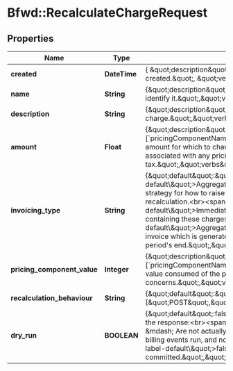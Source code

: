 # Bfwd::RecalculateChargeRequest

## Properties
Name | Type | Description | Notes
------------ | ------------- | ------------- | -------------
**created** | **DateTime** | { \&quot;description\&quot; : \&quot;The UTC DateTime when the object was created.\&quot;, \&quot;verbs\&quot;:[] } | [optional] 
**name** | **String** | {\&quot;description\&quot;:\&quot;New friendly name given to the charge to help identify it.\&quot;,\&quot;verbs\&quot;:[\&quot;POST\&quot;,\&quot;GET\&quot;]} | [optional] 
**description** | **String** | {\&quot;description\&quot;:\&quot;New description given to the charge.\&quot;,\&quot;verbs\&quot;:[\&quot;POST\&quot;,\&quot;GET\&quot;]} | [optional] 
**amount** | **Float** | {\&quot;description\&quot;:\&quot;(Applicable only if the existing charge has none of [&#x60;pricingComponentName&#x60;, &#x60;pricingComponentID&#x60;] defined)&lt;br&gt;New monetary amount for which to charge. Used only for ad-hoc charges (i.e charges not associated with any pricing component).&lt;br&gt;This amount excludes tax.\&quot;,\&quot;verbs\&quot;:[\&quot;POST\&quot;,\&quot;GET\&quot;]} | [optional] 
**invoicing_type** | **String** | {\&quot;default\&quot;:\&quot;&lt;span class&#x3D;\\\&quot;label label-default\\\&quot;&gt;Aggregated&lt;/span&gt;\&quot;,\&quot;description\&quot;:\&quot;The strategy for how to raise invoices describing the charges produced by this charge recalculation.&lt;br&gt;&lt;span class&#x3D;\\\&quot;label label-default\\\&quot;&gt;Immediate&lt;/span&gt; &amp;mdash; Generate straight-away an invoice containing these charges.&lt;br&gt;&lt;span class&#x3D;\\\&quot;label label-default\\\&quot;&gt;Aggregated&lt;/span&gt; &amp;mdash; Add these charges to the next invoice which is generated naturally &amp;mdash; i.e. the invoice raised at the current period&#39;s end.\&quot;,\&quot;verbs\&quot;:[\&quot;POST\&quot;,\&quot;GET\&quot;]} | [optional] 
**pricing_component_value** | **Integer** | {\&quot;description\&quot;:\&quot;(Applicable only if the existing charge has any of [&#x60;pricingComponentName&#x60;, &#x60;pricingComponentID&#x60;] defined)&lt;br&gt;The updated value consumed of the pricing component which this charge concerns.\&quot;,\&quot;verbs\&quot;:[\&quot;POST\&quot;,\&quot;GET\&quot;]} | [optional] 
**recalculation_behaviour** | **String** | {\&quot;default\&quot;:\&quot;RecalculateWithLatestPricing\&quot;,\&quot;verbs\&quot;:[\&quot;POST\&quot;,\&quot;GET\&quot;]} | 
**dry_run** | **BOOLEAN** | {\&quot;default\&quot;:false,\&quot;description\&quot;:\&quot;Changes described in the response:&lt;br&gt;&lt;span class&#x3D;\\\&quot;label label-default\\\&quot;&gt;true&lt;/span&gt; &amp;mdash; Are not actually performed; your subscription remains unchanged, no billing events run, and no invoices are executed.&lt;br&gt;&lt;span class&#x3D;\\\&quot;label label-default\\\&quot;&gt;false&lt;/span&gt; &amp;mdash; Are actually performed and committed.\&quot;,\&quot;verbs\&quot;:[\&quot;POST\&quot;,\&quot;GET\&quot;]} | [optional] [default to false]


